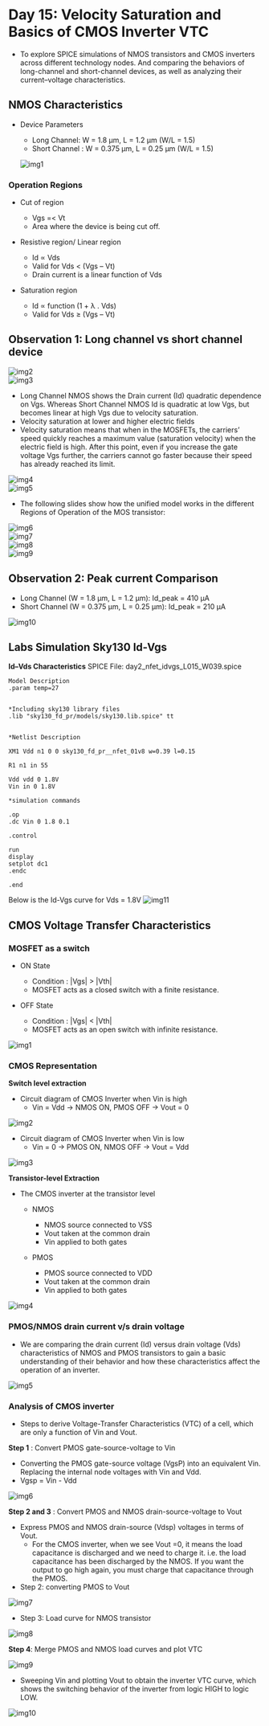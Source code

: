 # Day 15: Velocity Saturation and Basics of CMOS Inverter VTC
* To explore SPICE simulations of NMOS transistors and CMOS inverters across different technology nodes. And comparing the behaviors of long-channel and short-channel devices, as well as analyzing their current–voltage characteristics.

## NMOS Characteristics
* Device Parameters
  * Long Channel: W = 1.8 μm, L = 1.2 μm (W/L = 1.5)
  * Short Channel : W = 0.375 μm, L = 0.25 μm (W/L = 1.5)  

  ![img1](https://github.com/Dhruvid98/SFAL-VSD-SoC-Design/blob/main/Day%2015/Images/Observations/img1.png)

### Operation Regions

* Cut of region
  * Vgs =< Vt
  * Area where the device is being cut off.

* Resistive region/ Linear region
    * Id ∝ Vds
    * Valid for Vds < (Vgs – Vt)
    * Drain current is a linear function of Vds

* Saturation region
    * Id ∝ function (1 + λ . Vds)
    * Valid for Vds ≥ (Vgs – Vt)


 ## Observation 1: Long channel vs short channel device
![img2](https://github.com/Dhruvid98/SFAL-VSD-SoC-Design/blob/main/Day%2015/Images/Observations/img2.png)  
![img3](https://github.com/Dhruvid98/SFAL-VSD-SoC-Design/blob/main/Day%2015/Images/Observations/img3.png)  

* Long Channel NMOS shows the Drain current (Id) quadratic dependence on Vgs. Whereas Short Channel NMOS Id is quadratic at low Vgs, but becomes linear at high Vgs due to velocity saturation.
* Velocity saturation at lower and higher electric fields
 * Velocity saturation means that when in the MOSFETs, the carriers’ speed quickly reaches a maximum value (saturation velocity) when the electric field is high. After this point, even if you increase the gate voltage Vgs further, the carriers cannot go faster because their speed has already reached its limit.
 
![img4](https://github.com/Dhruvid98/SFAL-VSD-SoC-Design/blob/main/Day%2015/Images/Observations/img4.png)  
![img5](https://github.com/Dhruvid98/SFAL-VSD-SoC-Design/blob/main/Day%2015/Images/Observations/img5.png)

* The following slides show how the unified model works in the different Regions of Operation of the MOS transistor: 

![img6](https://github.com/Dhruvid98/SFAL-VSD-SoC-Design/blob/main/Day%2015/Images/Observations/img6.png)  
![img7](https://github.com/Dhruvid98/SFAL-VSD-SoC-Design/blob/main/Day%2015/Images/Observations/img7.png)  
![img8](https://github.com/Dhruvid98/SFAL-VSD-SoC-Design/blob/main/Day%2015/Images/Observations/img8.png)  
![img9](https://github.com/Dhruvid98/SFAL-VSD-SoC-Design/blob/main/Day%2015/Images/Observations/img9.png)  

## Observation 2: Peak current Comparison
* Long Channel (W = 1.8 μm, L = 1.2 μm): Id_peak = 410 μA
* Short Channel (W = 0.375 μm, L = 0.25 μm): Id_peak = 210 μA

![img10](https://github.com/Dhruvid98/SFAL-VSD-SoC-Design/blob/main/Day%2015/Images/Observations/img10.png)  

## Labs Simulation Sky130 Id-Vgs 
**Id–Vds Characteristics**
SPICE File: day2_nfet_idvgs_L015_W039.spice
```
Model Description
.param temp=27


*Including sky130 library files
.lib "sky130_fd_pr/models/sky130.lib.spice" tt


*Netlist Description

XM1 Vdd n1 0 0 sky130_fd_pr__nfet_01v8 w=0.39 l=0.15

R1 n1 in 55

Vdd vdd 0 1.8V
Vin in 0 1.8V

*simulation commands

.op
.dc Vin 0 1.8 0.1

.control

run
display
setplot dc1
.endc

.end

```
Below is the Id-Vgs curve for Vds = 1.8V
![img11](https://github.com/Dhruvid98/SFAL-VSD-SoC-Design/blob/main/Day%2015/Images/Observations/img11.png)

## CMOS Voltage Transfer Characteristics

### MOSFET as a switch 

* ON State
  * Condition : |Vgs| > |Vth|
  *  MOSFET acts as a closed switch with a finite resistance.

* OFF State
  * Condition : |Vgs| < |Vth|
  * MOSFET acts as an open switch with infinite resistance.  
  
![img1](https://github.com/Dhruvid98/SFAL-VSD-SoC-Design/blob/main/Day%2015/Images/CMOS_VTC/img1.png)

### CMOS Representation 

**Switch level extraction**  
* Circuit diagram of CMOS Inverter when Vin is high
   * Vin = Vdd → NMOS ON, PMOS OFF → Vout = 0
  
![img2](https://github.com/Dhruvid98/SFAL-VSD-SoC-Design/blob/main/Day%2015/Images/CMOS_VTC/img2.png)

* Circuit diagram of CMOS Inverter when Vin is low
   * Vin = 0 → PMOS ON, NMOS OFF → Vout = Vdd
 
![img3](https://github.com/Dhruvid98/SFAL-VSD-SoC-Design/blob/main/Day%2015/Images/CMOS_VTC/img3.png)

**Transistor-level Extraction** 
* The CMOS inverter at the transistor level 
  - NMOS
    * NMOS source connected to VSS
    * Vout taken at the common drain
    * Vin applied to both gates

  - PMOS
    * PMOS source connected to VDD
    * Vout taken at the common drain
    * Vin applied to both gates

![img4](https://github.com/Dhruvid98/SFAL-VSD-SoC-Design/blob/main/Day%2015/Images/CMOS_VTC/img4.png)

### PMOS/NMOS drain current v/s drain voltage
* We are comparing the drain current (Id) versus drain voltage (Vds) characteristics of NMOS and PMOS transistors to gain a basic understanding of their behavior and how these characteristics affect the operation of an inverter.

![img5](https://github.com/Dhruvid98/SFAL-VSD-SoC-Design/blob/main/Day%2015/Images/CMOS_VTC/img5.png)  

### Analysis of CMOS inverter
* Steps to derive Voltage-Transfer Characteristics (VTC) of a cell, which are only a function of Vin and Vout. 

**Step 1** : Convert PMOS gate-source-voltage to Vin
- Converting the PMOS gate-source voltage (VgsP) into an equivalent Vin. Replacing the internal node voltages with Vin and Vdd.
- Vgsp = Vin - Vdd

![img6](https://github.com/Dhruvid98/SFAL-VSD-SoC-Design/blob/main/Day%2015/Images/CMOS_VTC/img6.png)    

**Step 2 and 3** : Convert PMOS and NMOS drain-source-voltage to Vout  
- Express PMOS and NMOS drain-source (Vdsp) voltages in terms of Vout.
    * For the CMOS inverter, when we see Vout =0, it means the load capacitance is discharged and we need to charge it. i.e. the load capacitance has been discharged by the NMOS. If you want the output to go high again, you must charge that capacitance through the PMOS.
- Step 2: converting PMOS to Vout

![img7](https://github.com/Dhruvid98/SFAL-VSD-SoC-Design/blob/main/Day%2015/Images/CMOS_VTC/img7%20.png)

 - Step 3: Load curve for NMOS transistor 
 
![img8](https://github.com/Dhruvid98/SFAL-VSD-SoC-Design/blob/main/Day%2015/Images/CMOS_VTC/img8.png)  
  
**Step 4**:  Merge PMOS and NMOS load curves and plot VTC  

![img9](https://github.com/Dhruvid98/SFAL-VSD-SoC-Design/blob/main/Day%2015/Images/CMOS_VTC/img9.png)  

* Sweeping Vin and plotting Vout to obtain the inverter VTC curve, which shows the switching behavior of the inverter from logic HIGH to logic LOW.  

![img10](https://github.com/Dhruvid98/SFAL-VSD-SoC-Design/blob/main/Day%2015/Images/CMOS_VTC/img10.png)
